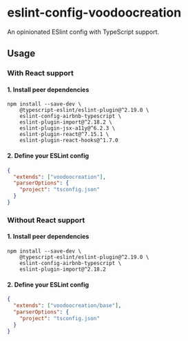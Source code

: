 eslint-config-voodoocreation
============================

An opinionated ESlint config with TypeScript support.


Usage
-----

### With React support

#### 1. Install peer dependencies
```shell script
npm install --save-dev \
    @typescript-eslint/eslint-plugin@^2.19.0 \
    eslint-config-airbnb-typescript \
    eslint-plugin-import@^2.18.2 \
    eslint-plugin-jsx-a11y@^6.2.3 \
    eslint-plugin-react@^7.15.1 \
    eslint-plugin-react-hooks@^1.7.0
```

#### 2. Define your ESLint config
```json
{
  "extends": ["voodoocreation"],
  "parserOptions": {
    "project": "tsconfig.json"
  }
}
```

### Without React support

#### 1. Install peer dependencies
```shell script
npm install --save-dev \
    @typescript-eslint/eslint-plugin@^2.19.0 \
    eslint-config-airbnb-typescript \
    eslint-plugin-import@^2.18.2
```

#### 2. Define your ESLint config
```json
{
  "extends": ["voodoocreation/base"],
  "parserOptions": {
    "project": "tsconfig.json"
  }
}
```
